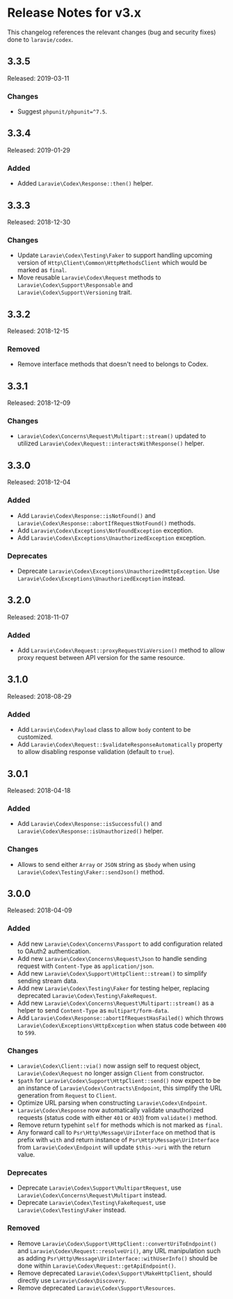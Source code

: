 # Release Notes for v3.x

This changelog references the relevant changes (bug and security fixes) done to `laravie/codex`.

## 3.3.5

Released: 2019-03-11

### Changes

* Suggest `phpunit/phpunit=^7.5`.

## 3.3.4

Released: 2019-01-29

### Added

* Added `Laravie\Codex\Response::then()` helper.

## 3.3.3

Released: 2018-12-30

### Changes

* Update `Laravie\Codex\Testing\Faker` to support handling upcoming version of `Http\Client\Common\HttpMethodsClient` which would be marked as `final`.
* Move reusable `Laravie\Codex\Request` methods to `Laravie\Codex\Support\Responsable` and `Laravie\Codex\Support\Versioning` trait.

## 3.3.2

Released: 2018-12-15

### Removed

* Remove interface methods that doesn't need to belongs to Codex.

## 3.3.1

Released: 2018-12-09

### Changes

* `Laravie\Codex\Concerns\Request\Multipart::stream()` updated to utilized `Laravie\Codex\Request::interactsWithResponse()` helper.

## 3.3.0

Released: 2018-12-04

### Added

* Add `Laravie\Codex\Response::isNotFound()` and `Laravie\Codex\Response::abortIfRequestNotFound()` methods.
* Add `Laravie\Codex\Exceptions\NotFoundException` exception.
* Add `Laravie\Codex\Exceptions\UnauthorizedException` exception.

### Deprecates

* Deprecate `Laravie\Codex\Exceptions\UnauthorizedHttpException`. Use `Laravie\Codex\Exceptions\UnauthorizedException` instead.

## 3.2.0

Released: 2018-11-07

### Added

* Add `Laravie\Codex\Request::proxyRequestViaVersion()` method to allow proxy request between API version for the same resource.

## 3.1.0

Released: 2018-08-29

### Added

* Add `Laravie\Codex\Payload` class to allow `body` content to be customized.
* Add `Laravie\Codex\Request::$validateResponseAutomatically` property to allow disabling response validation (default to `true`).

## 3.0.1

Released: 2018-04-18

### Added

* Add `Laravie\Codex\Response::isSuccessful()` and `Laravie\Codex\Response::isUnauthorized()` helper.

### Changes

* Allows to send either `Array` or `JSON` string as `$body` when using `Laravie\Codex\Testing\Faker::sendJson()` method.

## 3.0.0

Released: 2018-04-09

### Added

* Add new `Laravie\Codex\Concerns\Passport` to add configuration related to OAuth2 authentication.
* Add new `Laravie\Codex\Concerns\Request\Json` to handle sending request with `Content-Type` as `application/json`.
* Add new `Laravie\Codex\Support\HttpClient::stream()` to simplify sending stream data.
* Add new `Laravie\Codex\Testing\Faker` for testing helper, replacing deprecated `Laravie\Codex\Testing\FakeRequest`.
* Add new `Laravie\Codex\Concerns\Request\Multipart::stream()` as a helper to send `Content-Type` as `multipart/form-data`.
* Add `Laravie\Codex\Response::abortIfRequestHasFailed()` which throws `Laravie\Codex\Exceptions\HttpException` when status code between `400` to `599`.

### Changes

* `Laravie\Codex\Client::via()` now assign self to request object, `Laravie\Codex\Request` no longer assign `Client` from constructor.
* `$path` for `Laravie\Codex\Support\HttpClient::send()` now expect to be an instance of `Laravie\Codex\Contracts\Endpoint`, this simplify the URL generation from `Request` to `Client`.
* Optimize URL parsing when constructing `Laravie\Codex\Endpoint`.
* `Laravie\Codex\Response` now automatically validate unauthorized requests (status code with either `401` or `403`) from `validate()` method.
* Remove return typehint `self` for methods which is not marked as `final`.
* Any forward call to `Psr\Http\Message\UriInterface` on method that is prefix with `with` and return instance of `Psr\Http\Message\UriInterface` from `Laravie\Codex\Endpoint` will update `$this->uri` with the return value.

### Deprecates

* Deprecate `Laravie\Codex\Support\MultipartRequest`, use `Laravie\Codex\Concerns\Request\Multipart` instead.
* Deprecate `Laravie\Codex\Testing\FakeRequest`, use `Laravie\Codex\Testing\Faker` instead.

### Removed

* Remove `Laravie\Codex\Support\HttpClient::convertUriToEndpoint()` and `Laravie\Codex\Request::resolveUri()`, any URL manipulation such as adding `Psr\Http\Message\UriInterface::withUserInfo()` should be done within `Laravie\Codex\Request::getApiEndpoint()`.
* Remove deprecated `Laravie\Codex\Support\MakeHttpClient`, should directly use `Laravie\Codex\Discovery`.
* Remove deprecated `Laravie\Codex\Support\Resources`.
